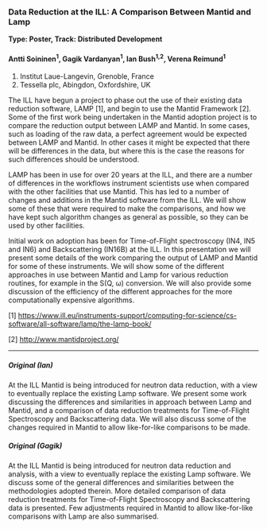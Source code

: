 ### Data Reduction at the ILL: A Comparison Between Mantid and Lamp

**Type: Poster, Track: Distributed Development**

#### Antti Soininen<sup>1</sup>, Gagik Vardanyan<sup>1</sup>, Ian Bush<sup>1,2</sup>, Verena Reimund<sup>1</sup>

1. Institut Laue-Langevin, Grenoble, France
2. Tessella plc, Abingdon, Oxfordshire, UK

The ILL have begun a project to phase out the use of their existing data reduction software, LAMP [1], and begin to use the Mantid Framework [2]. Some of the first work being undertaken in the Mantid adoption project is to compare the reduction output between LAMP and Mantid. In some cases, such as loading of the raw data, a perfect agreement would be expected between LAMP and Mantid. In other cases it might be expected that there will be differences in the data, but where this is the case the reasons for such differences should be understood.

LAMP has been in use for over 20 years at the ILL, and there are a number of differences in the workflows instrument scientists use when compared with the other facilities that use Mantid. This has led to a number of changes and additions in the Mantid software from the ILL. We will show some of these that were required to make the comparisons, and how we have kept such algorithm changes as general as possible, so they can be used by other facilities.

Initial work on adoption has been for Time-of-Flight spectroscopy (IN4, IN5 and IN6) and Backscattering (IN16B) at the ILL. In this presentation we will present some details of the work comparing the output of LAMP and Mantid for some of these instruments. We will show some of the different approaches in use between Mantid and Lamp for various reduction routines, for example in the S(Q, &omega;) conversion. We will also provide some discussion of the efficiency of the different approaches for the more computationally expensive algorithms.

[1] https://www.ill.eu/instruments-support/computing-for-science/cs-software/all-software/lamp/the-lamp-book/

[2] http://www.mantidproject.org/

-----------------------------

##### Original (Ian)

At the ILL Mantid is being introduced for neutron data reduction, with a view to eventually replace the existing Lamp software. We present some work discussing the differences and similarities in approach between Lamp and Mantid, and a comparison of data reduction treatments for Time-of-Flight Spectroscopy and Backscattering data. We will also discuss some of the changes required in Mantid to allow like-for-like comparisons to be made.

##### Original (Gagik)

At the ILL Mantid is being introduced for neutron data reduction and analysis, with a view to eventually replace the existing Lamp software. We discuss some of the general differences and similarities between the methodologies adopted therein. More detailed comparison of data reduction treatments for Time-of-Flight Spectroscopy and Backscattering data is presented. Few adjustments required in Mantid to allow like-for-like comparisons with Lamp are also summarised.

